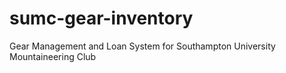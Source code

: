 # sumc-gear-inventory
Gear Management and Loan System for Southampton University Mountaineering Club
